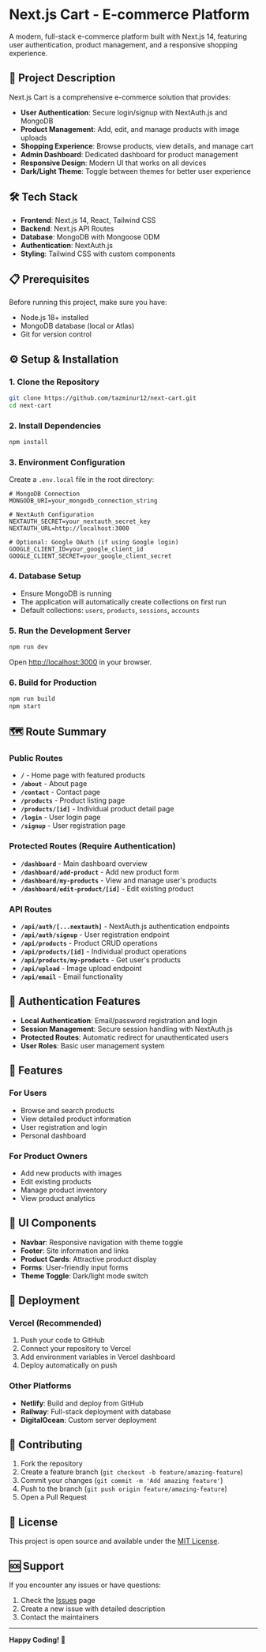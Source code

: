 # Next.js Cart - E-commerce Platform

A modern, full-stack e-commerce platform built with Next.js 14, featuring user authentication, product management, and a responsive shopping experience.

## 🚀 Project Description

Next.js Cart is a comprehensive e-commerce solution that provides:

- **User Authentication**: Secure login/signup with NextAuth.js and MongoDB
- **Product Management**: Add, edit, and manage products with image uploads
- **Shopping Experience**: Browse products, view details, and manage cart
- **Admin Dashboard**: Dedicated dashboard for product management
- **Responsive Design**: Modern UI that works on all devices
- **Dark/Light Theme**: Toggle between themes for better user experience

## 🛠️ Tech Stack

- **Frontend**: Next.js 14, React, Tailwind CSS
- **Backend**: Next.js API Routes
- **Database**: MongoDB with Mongoose ODM
- **Authentication**: NextAuth.js
- **Styling**: Tailwind CSS with custom components

## 📋 Prerequisites

Before running this project, make sure you have:

- Node.js 18+ installed
- MongoDB database (local or Atlas)
- Git for version control

## ⚙️ Setup & Installation

### 1. Clone the Repository
```bash
git clone https://github.com/tazminur12/next-cart.git
cd next-cart
```

### 2. Install Dependencies
```bash
npm install
```

### 3. Environment Configuration
Create a `.env.local` file in the root directory:

```env
# MongoDB Connection
MONGODB_URI=your_mongodb_connection_string

# NextAuth Configuration
NEXTAUTH_SECRET=your_nextauth_secret_key
NEXTAUTH_URL=http://localhost:3000

# Optional: Google OAuth (if using Google login)
GOOGLE_CLIENT_ID=your_google_client_id
GOOGLE_CLIENT_SECRET=your_google_client_secret
```

### 4. Database Setup
- Ensure MongoDB is running
- The application will automatically create collections on first run
- Default collections: `users`, `products`, `sessions`, `accounts`

### 5. Run the Development Server
```bash
npm run dev
```

Open [http://localhost:3000](http://localhost:3000) in your browser.

### 6. Build for Production
```bash
npm run build
npm start
```

## 🗺️ Route Summary

### Public Routes
- **`/`** - Home page with featured products
- **`/about`** - About page
- **`/contact`** - Contact page
- **`/products`** - Product listing page
- **`/products/[id]`** - Individual product detail page
- **`/login`** - User login page
- **`/signup`** - User registration page

### Protected Routes (Require Authentication)
- **`/dashboard`** - Main dashboard overview
- **`/dashboard/add-product`** - Add new product form
- **`/dashboard/my-products`** - View and manage user's products
- **`/dashboard/edit-product/[id]`** - Edit existing product

### API Routes
- **`/api/auth/[...nextauth]`** - NextAuth.js authentication endpoints
- **`/api/auth/signup`** - User registration endpoint
- **`/api/products`** - Product CRUD operations
- **`/api/products/[id]`** - Individual product operations
- **`/api/products/my-products`** - Get user's products
- **`/api/upload`** - Image upload endpoint
- **`/api/email`** - Email functionality

## 🔐 Authentication Features

- **Local Authentication**: Email/password registration and login
- **Session Management**: Secure session handling with NextAuth.js
- **Protected Routes**: Automatic redirect for unauthenticated users
- **User Roles**: Basic user management system

## 📱 Features

### For Users
- Browse and search products
- View detailed product information
- User registration and login
- Personal dashboard

### For Product Owners
- Add new products with images
- Edit existing products
- Manage product inventory
- View product analytics

## 🎨 UI Components

- **Navbar**: Responsive navigation with theme toggle
- **Footer**: Site information and links
- **Product Cards**: Attractive product display
- **Forms**: User-friendly input forms
- **Theme Toggle**: Dark/light mode switch

## 🚀 Deployment

### Vercel (Recommended)
1. Push your code to GitHub
2. Connect your repository to Vercel
3. Add environment variables in Vercel dashboard
4. Deploy automatically on push

### Other Platforms
- **Netlify**: Build and deploy from GitHub
- **Railway**: Full-stack deployment with database
- **DigitalOcean**: Custom server deployment

## 🤝 Contributing

1. Fork the repository
2. Create a feature branch (`git checkout -b feature/amazing-feature`)
3. Commit your changes (`git commit -m 'Add amazing feature'`)
4. Push to the branch (`git push origin feature/amazing-feature`)
5. Open a Pull Request

## 📄 License

This project is open source and available under the [MIT License](LICENSE).

## 🆘 Support

If you encounter any issues or have questions:

1. Check the [Issues](https://github.com/tazminur12/next-cart/issues) page
2. Create a new issue with detailed description
3. Contact the maintainers

---

**Happy Coding! 🎉**
